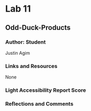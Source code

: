 # Lab 11

## Odd-Duck-Products

### Author: Student

Justin Agim

### Links and Resources

None

### Light Accessibility Report Score

### Reflections and Comments
